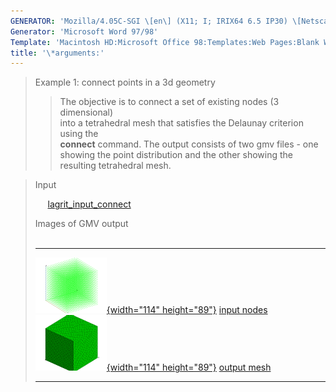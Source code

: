 ```yaml
---
GENERATOR: 'Mozilla/4.05C-SGI \[en\] (X11; I; IRIX64 6.5 IP30) \[Netscape\]'
Generator: 'Microsoft Word 97/98'
Template: 'Macintosh HD:Microsoft Office 98:Templates:Web Pages:Blank Web Page'
title: '\*arguments:'
---
```


> Example 1: connect points in a 3d geometry
>
> > The objective is to connect a set of existing nodes (3 dimensional)\
> > into a tetrahedral mesh that satisfies the Delaunay criterion using
> > the\
> > **connect** command.
> > The output consists of two gmv files - one showing the point
> > distribution and the other showing the resulting tetrahedral mesh.

> Input
>
>      [lagrit\_input\_connect](../input_output/lagrit_input_connect)
>
> Images of GMV output\
>  
>
>   ------------------------------------------------------------------------------------------------------------------------- -------------------------------------------------------------------------------------------------------------------------------
>   [![](image/output_nodes_tn.gif){width="114" height="89"}](image/output_nodes.gif) [input nodes](image/output_nodes.gif)   [![](image/output_connect_tn.gif){width="114" height="89"}](image/output_connect.gif) [output mesh](image/output_connect.gif)
>   ------------------------------------------------------------------------------------------------------------------------- -------------------------------------------------------------------------------------------------------------------------------
>
>
